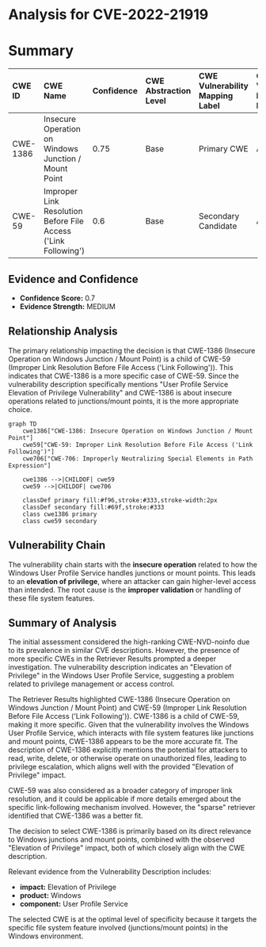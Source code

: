 # Analysis for CVE-2022-21919

# Summary
| CWE ID    | CWE Name                                                        | Confidence | CWE Abstraction Level | CWE Vulnerability Mapping Label | CWE-Vulnerability Mapping Notes |
| :--------- | :-------------------------------------------------------------- | :--------- | :---------------------- | :------------------------------ | :------------------------------ |
| CWE-1386  | Insecure Operation on Windows Junction / Mount Point            | 0.75       | Base                    | Primary CWE                     | Allowed                       |
| CWE-59    | Improper Link Resolution Before File Access ('Link Following') | 0.6        | Base                    | Secondary Candidate             | Allowed                       |

## Evidence and Confidence

*   **Confidence Score:** 0.7
*   **Evidence Strength:** MEDIUM

## Relationship Analysis
The primary relationship impacting the decision is that CWE-1386 (Insecure Operation on Windows Junction / Mount Point) is a child of CWE-59 (Improper Link Resolution Before File Access ('Link Following')). This indicates that CWE-1386 is a more specific case of CWE-59. Since the vulnerability description specifically mentions "User Profile Service Elevation of Privilege Vulnerability" and CWE-1386 is about insecure operations related to junctions/mount points, it is the more appropriate choice.

```mermaid
graph TD
    cwe1386["CWE-1386: Insecure Operation on Windows Junction / Mount Point"]
    cwe59["CWE-59: Improper Link Resolution Before File Access ('Link Following')"]
    cwe706["CWE-706: Improperly Neutralizing Special Elements in Path Expression"]
    
    cwe1386 -->|CHILDOF| cwe59
    cwe59 -->|CHILDOF| cwe706
    
    classDef primary fill:#f96,stroke:#333,stroke-width:2px
    classDef secondary fill:#69f,stroke:#333
    class cwe1386 primary
    class cwe59 secondary
```

## Vulnerability Chain
The vulnerability chain starts with the **insecure operation** related to how the Windows User Profile Service handles junctions or mount points. This leads to an **elevation of privilege**, where an attacker can gain higher-level access than intended. The root cause is the **improper validation** or handling of these file system features.

## Summary of Analysis
The initial assessment considered the high-ranking CWE-NVD-noinfo due to its prevalence in similar CVE descriptions. However, the presence of more specific CWEs in the Retriever Results prompted a deeper investigation. The vulnerability description indicates an "Elevation of Privilege" in the Windows User Profile Service, suggesting a problem related to privilege management or access control.

The Retriever Results highlighted CWE-1386 (Insecure Operation on Windows Junction / Mount Point) and CWE-59 (Improper Link Resolution Before File Access ('Link Following')). CWE-1386 is a child of CWE-59, making it more specific. Given that the vulnerability involves the Windows User Profile Service, which interacts with file system features like junctions and mount points, CWE-1386 appears to be the more accurate fit. The description of CWE-1386 explicitly mentions the potential for attackers to read, write, delete, or otherwise operate on unauthorized files, leading to privilege escalation, which aligns well with the provided "Elevation of Privilege" impact.

CWE-59 was also considered as a broader category of improper link resolution, and it could be applicable if more details emerged about the specific link-following mechanism involved. However, the "sparse" retriever identified that CWE-1386 was a better fit.

The decision to select CWE-1386 is primarily based on its direct relevance to Windows junctions and mount points, combined with the observed "Elevation of Privilege" impact, both of which closely align with the CWE description.

Relevant evidence from the Vulnerability Description includes:
- **impact:** Elevation of Privilege
- **product:** Windows
- **component:** User Profile Service

The selected CWE is at the optimal level of specificity because it targets the specific file system feature involved (junctions/mount points) in the Windows environment.